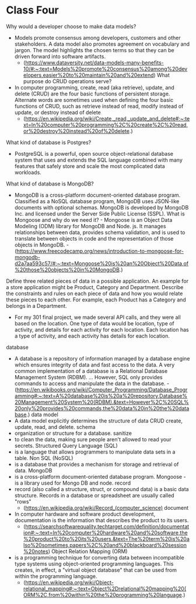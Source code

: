 # Class Four


Why would a developer choose to make data models? 
  - Models promote consensus among developers, customers and other stakeholders. A data model also promotes agreement on vocabulary and jargon. The model highlights the chosen terms so that they can be driven forward into software artifacts.
    - (https://www.dataversity.net/data-models-many-benefits-10/#:~:text=Models%20promote%20consensus%20among%20developers,easier%20to%20maintain%20and%20extend)
What purpose do CRUD operations serve? 
  - In computer programming, create, read (aka retrieve), update, and delete (CRUD) are the four basic functions of persistent storage. Alternate words are sometimes used when defining the four basic functions of CRUD, such as retrieve instead of read, modify instead of update, or destroy instead of delete 
    - (https://en.wikipedia.org/wiki/Create,_read,_update_and_delete#:~:text=In%20computer%20programming%2C%20create%2C%20read,or%20destroy%20instead%20of%20delete.)

What kind of database is Postgres? 
  - PostgreSQL is a powerful, open source object-relational database system that uses and extends the SQL language combined with many features that safely store and scale the most complicated data workloads.

What kind of database is MongoDB? 
  -  MongoDB is a cross-platform document-oriented database program. Classified as a NoSQL database program, MongoDB uses JSON-like documents with optional schemas. MongoDB is developed by MongoDB Inc. and licensed under the Server Side Public License (SSPL). What is Mongoose and why do we need it? - Mongoose is an Object Data Modeling (ODM) library for MongoDB and Node. js. It manages relationships between data, provides schema validation, and is used to translate between objects in code and the representation of those objects in MongoDB. 
    - (https://www.freecodecamp.org/news/introduction-to-mongoose-for-mongodb-d2a7aa593c57/#:~:text=Mongoose%20is%20an%20Object%20Data,of%20those%20objects%20in%20MongoDB.)

Define three related pieces of data in a possible application. An example for a store application might be Product, Category and Department. Describe the constraints and rules on each piece of data and how you would relate these pieces to each other. For example, each Product has a Category and belongs in a Department.

  - For my 301 final project, we made several API calls, and they were all based on the location. One type of data would be location, type of activity, and details for each activity for each location. Each location has a type of activity, and each activity has details for each location.

database 
  -  A database is a repository of information managed by a database engine which ensures integrity of data and fast access to the data. A very common implementation of a database is a Relational Database Management System (RDBM). ... However, SQL only provides commands to access and manipulate the data in the database. 
    - (https://en.wikibooks.org/wiki/Computer_Programming/Database_Programming#:~:text=A%20database%20is%20a%20repository,Database%20Management%20System%20(RDBM).&text=However%2C%20SQL%20only%20provides%20commands,the%20data%20in%20the%20database.)
data model 
  -  A data model explicitly determines the structure of data CRUD create, update, read, and delete. 
schema 
  -  organization or structure for a database. 
sanitize 
  -  to clean the data, making sure people aren't allowed to read your secrets. 
Structured Query Language (SQL) 
  -  is a language that allows programmers to manipulate data sets in a table. 
Non SQL (NoSQL) 
  -  is a database that provides a mechanism for storage and retrieval of data. 
MongoDB  
  -  is a cross-platform document-oriented database program. Mongoose - is a library used for Mongo DB and node. 
record 
  - record (also called a structure, struct, or compound data) is a basic data structure. Records in a database or spreadsheet are usually called "rows" 
    - (https://en.wikipedia.org/wiki/Record_(computer_science) 
document 
  - In computer hardware and software product development, documentation is the information that describes the product to its users. 
    - (https://searchsoftwarequality.techtarget.com/definition/documentation#:~:text=In%20computer%20hardware%20and%20software,the%20product%20to%20its%20users.&text=The%20term%20is%20also%20sometimes,papers%2C%20and%20blackboard%20session%20notes) 
Object Relation Mapping (ORM) 
  - is a programming technique for converting data between incompatible type systems using object-oriented programming languages. This creates, in effect, a "virtual object database" that can be used from within the programming language. 
    - (https://en.wikipedia.org/wiki/Object-relational_mapping#:~:text=Object%2Drelational%20mapping%20(ORM%2C,from%20within%20the%20programming%20language.)

